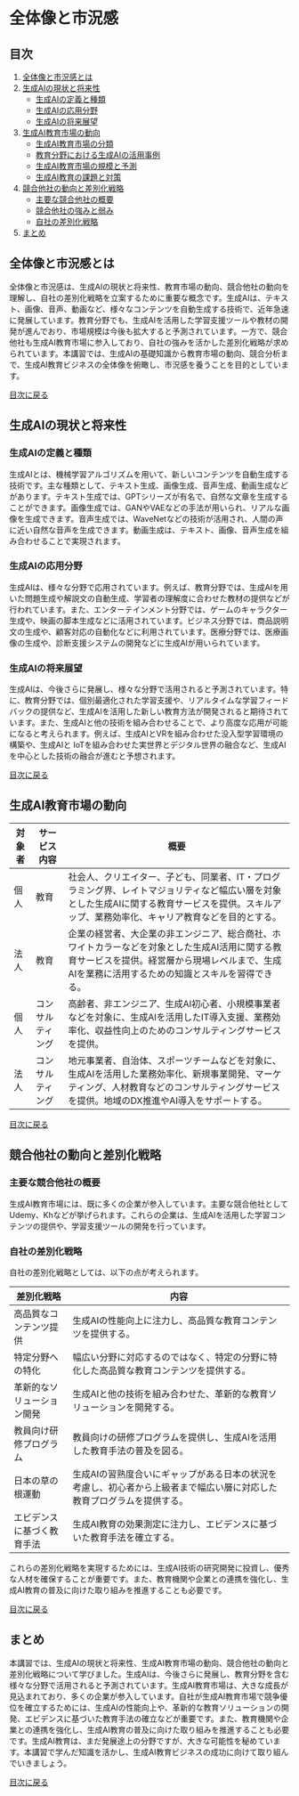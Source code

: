 # 全体像と市況感

<a id="toc"></a>

## 目次
1. [全体像と市況感とは](#introduction)
2. [生成AIの現状と将来性](#current_future)
   - [生成AIの定義と種類](#definition_types)
   - [生成AIの応用分野](#applications)
   - [生成AIの将来展望](#future_prospects)
3. [生成AI教育市場の動向](#education_market)
   - [生成AI教育市場の分類](#education_market2)
   - [教育分野における生成AIの活用事例](#use_cases)
   - [生成AI教育市場の規模と予測](#market_size)
   - [生成AI教育の課題と対策](#challenges_solutions)
4. [競合他社の動向と差別化戦略](#competitors)
   - [主要な競合他社の概要](#major_competitors)
   - [競合他社の強みと弱み](#strengths_weaknesses)
   - [自社の差別化戦略](#differentiation)
5. [まとめ](#conclusion)

<a id="introduction"></a>

## 全体像と市況感とは
全体像と市況感は、生成AIの現状と将来性、教育市場の動向、競合他社の動向を理解し、自社の差別化戦略を立案するために重要な概念です。生成AIは、テキスト、画像、音声、動画など、様々なコンテンツを自動生成する技術で、近年急速に発展しています。教育分野でも、生成AIを活用した学習支援ツールや教材の開発が進んでおり、市場規模は今後も拡大すると予測されています。一方で、競合他社も生成AI教育市場に参入しており、自社の強みを活かした差別化戦略が求められています。本講習では、生成AIの基礎知識から教育市場の動向、競合分析まで、生成AI教育ビジネスの全体像を俯瞰し、市況感を養うことを目的としています。

[目次に戻る](#toc)

<a id="current_future"></a>

## 生成AIの現状と将来性

<a id="definition_types"></a>

### 生成AIの定義と種類
生成AIとは、機械学習アルゴリズムを用いて、新しいコンテンツを自動生成する技術です。主な種類として、テキスト生成、画像生成、音声生成、動画生成などがあります。テキスト生成では、GPTシリーズが有名で、自然な文章を生成することができます。画像生成では、GANやVAEなどの手法が用いられ、リアルな画像を生成できます。音声生成では、WaveNetなどの技術が活用され、人間の声に近い自然な音声を生成できます。動画生成は、テキスト、画像、音声生成を組み合わせることで実現されます。

<a id="applications"></a>

### 生成AIの応用分野
生成AIは、様々な分野で応用されています。例えば、教育分野では、生成AIを用いた問題生成や解説文の自動生成、学習者の理解度に合わせた教材の提供などが行われています。また、エンターテインメント分野では、ゲームのキャラクター生成や、映画の脚本生成などに活用されています。ビジネス分野では、商品説明文の生成や、顧客対応の自動化などに利用されています。医療分野では、医療画像の生成や、診断支援システムの開発などに生成AIが用いられています。

<a id="future_prospects"></a>

### 生成AIの将来展望
生成AIは、今後さらに発展し、様々な分野で活用されると予測されています。特に、教育分野では、個別最適化された学習支援や、リアルタイムな学習フィードバックの提供など、生成AIを活用した新しい教育方法が開発されると期待されています。また、生成AIと他の技術を組み合わせることで、より高度な応用が可能になると考えられます。例えば、生成AIとVRを組み合わせた没入型学習環境の構築や、生成AIと IoTを組み合わせた実世界とデジタル世界の融合など、生成AIを中心とした技術の融合が進むと予想されます。

[目次に戻る](#toc)

<a id="education_market"></a>

## 生成AI教育市場の動向


<a id="education_market2"></a>


| 対象者 | サービス内容 | 概要 |
|-------|------------|------|
| 個人 | 教育 | 社会人、クリエイター、子ども、同業者、IT・プログラミング界、レイトマジョリティなど幅広い層を対象とした生成AIに関する教育サービスを提供。スキルアップ、業務効率化、キャリア教育などを目的とする。 |
| 法人 | 教育 | 企業の経営者、大企業の非エンジニア、総合商社、ホワイトカラーなどを対象とした生成AI活用に関する教育サービスを提供。経営層から現場レベルまで、生成AIを業務に活用するための知識とスキルを習得できる。 |
| 個人 | コンサルティング | 高齢者、非エンジニア、生成AI初心者、小規模事業者などを対象に、生成AIを活用したIT導入支援、業務効率化、収益性向上のためのコンサルティングサービスを提供。 |
| 法人 | コンサルティング | 地元事業者、自治体、スポーツチームなどを対象に、生成AIを活用した業務効率化、新規事業開発、マーケティング、人材教育などのコンサルティングサービスを提供。地域のDX推進やAI導入をサポートする。 |





[目次に戻る](#toc)

<a id="competitors"></a>

## 競合他社の動向と差別化戦略

<a id="major_competitors"></a>

### 主要な競合他社の概要
生成AI教育市場には、既に多くの企業が参入しています。主要な競合他社としてUdemy、Khなどが挙げられます。これらの企業は、生成AIを活用した学習コンテンツの提供や、学習支援ツールの開発を行っています。


<a id="differentiation"></a>

### 自社の差別化戦略
自社の差別化戦略としては、以下の点が考えられます。

| 差別化戦略 | 内容 |
|----------|------|
| 高品質なコンテンツ提供 | 生成AIの性能向上に注力し、高品質な教育コンテンツを提供する。 |
| 特定分野への特化 | 幅広い分野に対応するのではなく、特定の分野に特化した高品質な教育コンテンツを提供する。 |
| 革新的なソリューション開発 | 生成AIと他の技術を組み合わせた、革新的な教育ソリューションを開発する。 |
| 教員向け研修プログラム | 教員向けの研修プログラムを提供し、生成AIを活用した教育手法の普及を図る。 |
| 日本の草の根運動 | 生成AIの習熟度合いにギャップがある日本の状況を考慮し、初心者から上級者まで幅広い層に対応した教育プログラムを提供する。 |
| エビデンスに基づく教育手法 | 生成AI教育の効果測定に注力し、エビデンスに基づいた教育手法を確立する。 |

これらの差別化戦略を実現するためには、生成AI技術の研究開発に投資し、優秀な人材を確保することが重要です。また、教育機関や企業との連携を強化し、生成AI教育の普及に向けた取り組みを推進することも必要です。

[目次に戻る](#toc)

<a id="conclusion"></a>

## まとめ
本講習では、生成AIの現状と将来性、生成AI教育市場の動向、競合他社の動向と差別化戦略について学びました。生成AIは、今後さらに発展し、教育分野を含む様々な分野で活用されると予測されています。生成AI教育市場は、大きな成長が見込まれており、多くの企業が参入しています。自社が生成AI教育市場で競争優位を確立するためには、生成AIの性能向上や、革新的な教育ソリューションの開発、エビデンスに基づいた教育手法の確立などが重要です。また、教育機関や企業との連携を強化し、生成AI教育の普及に向けた取り組みを推進することも必要です。生成AI教育は、まだ発展途上の分野ですが、大きな可能性を秘めています。本講習で学んだ知識を活かし、生成AI教育ビジネスの成功に向けて取り組んでいきましょう。

[目次に戻る](#toc)